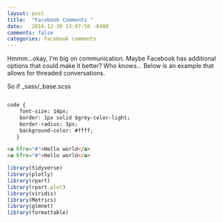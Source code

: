 ```yaml
---
layout: post
title:  "Facebook Comments "
date:   2016-12-30 13:07:50 -0400 
comments: false
categories: Facebook comments
---
```


<div id="fb-root"></div>
<script>(function(d, s, id) {
  var js, fjs = d.getElementsByTagName(s)[0];
  if (d.getElementById(id)) return;
  js = d.createElement(s); js.id = id;
  js.src = "//connect.facebook.net/en_US/sdk.js#xfbml=1&version=v2.8&appId=671657696349259";
  fjs.parentNode.insertBefore(js, fjs);
}(document, 'script', 'facebook-jssdk'));</script>



Hmmm...okay, I'm big on communication.  Maybe Facebook has additional
options that could make it better?  Who knows... Below is an example
that allows for threaded conversations.

<div class="fb-comments"  data-numposts="5"></div>


So if _sass/_base.scss

``` html

code {
    font-size: 14px;
    border: 1px solid $grey-color-light;
    border-radius: 3px;
    background-color: #ffff;
   }


```


``` html
<a hfre="#">Hello world</a>
<a hfre="#">Hello world</a>

```



``` javascript
library(tidyverse)
library(plotly)
library(rpart)
library(rpart.plot)
library(viridis)
library(Metrics)
library(glmnet)
library(formattable)

```

